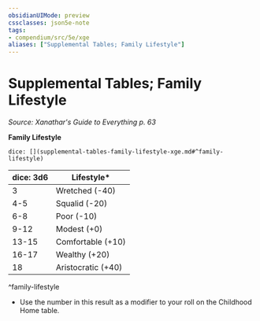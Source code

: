 ```yaml
---
obsidianUIMode: preview
cssclasses: json5e-note
tags:
- compendium/src/5e/xge
aliases: ["Supplemental Tables; Family Lifestyle"]
---
```

# Supplemental Tables; Family Lifestyle
*Source: Xanathar's Guide to Everything p. 63* 

**Family Lifestyle**

`dice: [](supplemental-tables-family-lifestyle-xge.md#^family-lifestyle)`

| dice: 3d6 | Lifestyle* |
|-----------|------------|
| 3 | Wretched (-40) |
| 4-5 | Squalid (-20) |
| 6-8 | Poor (-10) |
| 9-12 | Modest (+0) |
| 13-15 | Comfortable (+10) |
| 16-17 | Wealthy (+20) |
| 18 | Aristocratic (+40) |
^family-lifestyle

* Use the number in this result as a modifier to your roll on the Childhood Home table.